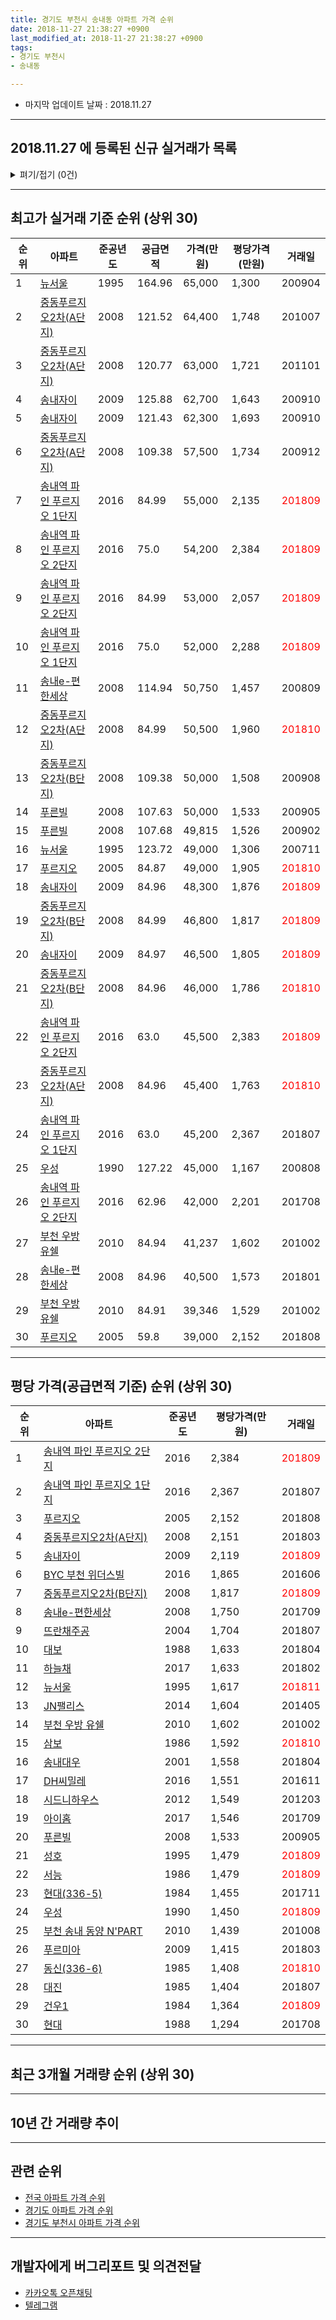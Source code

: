 ```yaml
---
title: 경기도 부천시 송내동 아파트 가격 순위
date: 2018-11-27 21:38:27 +0900
last_modified_at: 2018-11-27 21:38:27 +0900
tags:
- 경기도 부천시
- 송내동

---
```


* 마지막 업데이트 날짜 : 2018.11.27

---

## 2018.11.27 에 등록된 신규 실거래가 목록

<details>
<summary>펴기/접기 (0건)</summary>
<div markdown="1">

|아파트|준공년도|공급면적|가격(만원)|평당가격(만원)|거래일|
|---|---|---|---|---|---|
|없음||||||


</div>
</details>

---

## 최고가 실거래 기준 순위 (상위 30)


|순위|아파트|준공년도|공급면적|가격(만원)|평당가격(만원)|거래일|
|---|---|---|---|---|---|---|
|1|[뉴서울](https://search.naver.com/search.naver?query=%EA%B2%BD%EA%B8%B0%EB%8F%84+%EB%B6%80%EC%B2%9C%EC%8B%9C+%EC%86%A1%EB%82%B4%EB%8F%99+%EB%89%B4%EC%84%9C%EC%9A%B8)|1995|164.96|65,000|1,300|200904|
|2|[중동푸르지오2차(A단지)](https://search.naver.com/search.naver?query=%EA%B2%BD%EA%B8%B0%EB%8F%84+%EB%B6%80%EC%B2%9C%EC%8B%9C+%EC%86%A1%EB%82%B4%EB%8F%99+%EC%A4%91%EB%8F%99%ED%91%B8%EB%A5%B4%EC%A7%80%EC%98%A42%EC%B0%A8%28A%EB%8B%A8%EC%A7%80%29)|2008|121.52|64,400|1,748|201007|
|3|[중동푸르지오2차(A단지)](https://search.naver.com/search.naver?query=%EA%B2%BD%EA%B8%B0%EB%8F%84+%EB%B6%80%EC%B2%9C%EC%8B%9C+%EC%86%A1%EB%82%B4%EB%8F%99+%EC%A4%91%EB%8F%99%ED%91%B8%EB%A5%B4%EC%A7%80%EC%98%A42%EC%B0%A8%28A%EB%8B%A8%EC%A7%80%29)|2008|120.77|63,000|1,721|201101|
|4|[송내자이](https://search.naver.com/search.naver?query=%EA%B2%BD%EA%B8%B0%EB%8F%84+%EB%B6%80%EC%B2%9C%EC%8B%9C+%EC%86%A1%EB%82%B4%EB%8F%99+%EC%86%A1%EB%82%B4%EC%9E%90%EC%9D%B4)|2009|125.88|62,700|1,643|200910|
|5|[송내자이](https://search.naver.com/search.naver?query=%EA%B2%BD%EA%B8%B0%EB%8F%84+%EB%B6%80%EC%B2%9C%EC%8B%9C+%EC%86%A1%EB%82%B4%EB%8F%99+%EC%86%A1%EB%82%B4%EC%9E%90%EC%9D%B4)|2009|121.43|62,300|1,693|200910|
|6|[중동푸르지오2차(A단지)](https://search.naver.com/search.naver?query=%EA%B2%BD%EA%B8%B0%EB%8F%84+%EB%B6%80%EC%B2%9C%EC%8B%9C+%EC%86%A1%EB%82%B4%EB%8F%99+%EC%A4%91%EB%8F%99%ED%91%B8%EB%A5%B4%EC%A7%80%EC%98%A42%EC%B0%A8%28A%EB%8B%A8%EC%A7%80%29)|2008|109.38|57,500|1,734|200912|
|7|[송내역 파인 푸르지오 1단지](https://search.naver.com/search.naver?query=%EA%B2%BD%EA%B8%B0%EB%8F%84+%EB%B6%80%EC%B2%9C%EC%8B%9C+%EC%86%A1%EB%82%B4%EB%8F%99+%EC%86%A1%EB%82%B4%EC%97%AD+%ED%8C%8C%EC%9D%B8+%ED%91%B8%EB%A5%B4%EC%A7%80%EC%98%A4+1%EB%8B%A8%EC%A7%80)|2016|84.99|55,000|2,135|<span style="color:red">201809</span>|
|8|[송내역 파인 푸르지오 2단지](https://search.naver.com/search.naver?query=%EA%B2%BD%EA%B8%B0%EB%8F%84+%EB%B6%80%EC%B2%9C%EC%8B%9C+%EC%86%A1%EB%82%B4%EB%8F%99+%EC%86%A1%EB%82%B4%EC%97%AD+%ED%8C%8C%EC%9D%B8+%ED%91%B8%EB%A5%B4%EC%A7%80%EC%98%A4+2%EB%8B%A8%EC%A7%80)|2016|75.0|54,200|2,384|<span style="color:red">201809</span>|
|9|[송내역 파인 푸르지오 2단지](https://search.naver.com/search.naver?query=%EA%B2%BD%EA%B8%B0%EB%8F%84+%EB%B6%80%EC%B2%9C%EC%8B%9C+%EC%86%A1%EB%82%B4%EB%8F%99+%EC%86%A1%EB%82%B4%EC%97%AD+%ED%8C%8C%EC%9D%B8+%ED%91%B8%EB%A5%B4%EC%A7%80%EC%98%A4+2%EB%8B%A8%EC%A7%80)|2016|84.99|53,000|2,057|<span style="color:red">201809</span>|
|10|[송내역 파인 푸르지오 1단지](https://search.naver.com/search.naver?query=%EA%B2%BD%EA%B8%B0%EB%8F%84+%EB%B6%80%EC%B2%9C%EC%8B%9C+%EC%86%A1%EB%82%B4%EB%8F%99+%EC%86%A1%EB%82%B4%EC%97%AD+%ED%8C%8C%EC%9D%B8+%ED%91%B8%EB%A5%B4%EC%A7%80%EC%98%A4+1%EB%8B%A8%EC%A7%80)|2016|75.0|52,000|2,288|<span style="color:red">201809</span>|
|11|[송내e-편한세상](https://search.naver.com/search.naver?query=%EA%B2%BD%EA%B8%B0%EB%8F%84+%EB%B6%80%EC%B2%9C%EC%8B%9C+%EC%86%A1%EB%82%B4%EB%8F%99+%EC%86%A1%EB%82%B4e-%ED%8E%B8%ED%95%9C%EC%84%B8%EC%83%81)|2008|114.94|50,750|1,457|200809|
|12|[중동푸르지오2차(A단지)](https://search.naver.com/search.naver?query=%EA%B2%BD%EA%B8%B0%EB%8F%84+%EB%B6%80%EC%B2%9C%EC%8B%9C+%EC%86%A1%EB%82%B4%EB%8F%99+%EC%A4%91%EB%8F%99%ED%91%B8%EB%A5%B4%EC%A7%80%EC%98%A42%EC%B0%A8%28A%EB%8B%A8%EC%A7%80%29)|2008|84.99|50,500|1,960|<span style="color:red">201810</span>|
|13|[중동푸르지오2차(B단지)](https://search.naver.com/search.naver?query=%EA%B2%BD%EA%B8%B0%EB%8F%84+%EB%B6%80%EC%B2%9C%EC%8B%9C+%EC%86%A1%EB%82%B4%EB%8F%99+%EC%A4%91%EB%8F%99%ED%91%B8%EB%A5%B4%EC%A7%80%EC%98%A42%EC%B0%A8%28B%EB%8B%A8%EC%A7%80%29)|2008|109.38|50,000|1,508|200908|
|14|[푸른빌](https://search.naver.com/search.naver?query=%EA%B2%BD%EA%B8%B0%EB%8F%84+%EB%B6%80%EC%B2%9C%EC%8B%9C+%EC%86%A1%EB%82%B4%EB%8F%99+%ED%91%B8%EB%A5%B8%EB%B9%8C)|2008|107.63|50,000|1,533|200905|
|15|[푸른빌](https://search.naver.com/search.naver?query=%EA%B2%BD%EA%B8%B0%EB%8F%84+%EB%B6%80%EC%B2%9C%EC%8B%9C+%EC%86%A1%EB%82%B4%EB%8F%99+%ED%91%B8%EB%A5%B8%EB%B9%8C)|2008|107.68|49,815|1,526|200902|
|16|[뉴서울](https://search.naver.com/search.naver?query=%EA%B2%BD%EA%B8%B0%EB%8F%84+%EB%B6%80%EC%B2%9C%EC%8B%9C+%EC%86%A1%EB%82%B4%EB%8F%99+%EB%89%B4%EC%84%9C%EC%9A%B8)|1995|123.72|49,000|1,306|200711|
|17|[푸르지오](https://search.naver.com/search.naver?query=%EA%B2%BD%EA%B8%B0%EB%8F%84+%EB%B6%80%EC%B2%9C%EC%8B%9C+%EC%86%A1%EB%82%B4%EB%8F%99+%ED%91%B8%EB%A5%B4%EC%A7%80%EC%98%A4)|2005|84.87|49,000|1,905|<span style="color:red">201810</span>|
|18|[송내자이](https://search.naver.com/search.naver?query=%EA%B2%BD%EA%B8%B0%EB%8F%84+%EB%B6%80%EC%B2%9C%EC%8B%9C+%EC%86%A1%EB%82%B4%EB%8F%99+%EC%86%A1%EB%82%B4%EC%9E%90%EC%9D%B4)|2009|84.96|48,300|1,876|<span style="color:red">201809</span>|
|19|[중동푸르지오2차(B단지)](https://search.naver.com/search.naver?query=%EA%B2%BD%EA%B8%B0%EB%8F%84+%EB%B6%80%EC%B2%9C%EC%8B%9C+%EC%86%A1%EB%82%B4%EB%8F%99+%EC%A4%91%EB%8F%99%ED%91%B8%EB%A5%B4%EC%A7%80%EC%98%A42%EC%B0%A8%28B%EB%8B%A8%EC%A7%80%29)|2008|84.99|46,800|1,817|<span style="color:red">201809</span>|
|20|[송내자이](https://search.naver.com/search.naver?query=%EA%B2%BD%EA%B8%B0%EB%8F%84+%EB%B6%80%EC%B2%9C%EC%8B%9C+%EC%86%A1%EB%82%B4%EB%8F%99+%EC%86%A1%EB%82%B4%EC%9E%90%EC%9D%B4)|2009|84.97|46,500|1,805|<span style="color:red">201809</span>|
|21|[중동푸르지오2차(B단지)](https://search.naver.com/search.naver?query=%EA%B2%BD%EA%B8%B0%EB%8F%84+%EB%B6%80%EC%B2%9C%EC%8B%9C+%EC%86%A1%EB%82%B4%EB%8F%99+%EC%A4%91%EB%8F%99%ED%91%B8%EB%A5%B4%EC%A7%80%EC%98%A42%EC%B0%A8%28B%EB%8B%A8%EC%A7%80%29)|2008|84.96|46,000|1,786|<span style="color:red">201810</span>|
|22|[송내역 파인 푸르지오 2단지](https://search.naver.com/search.naver?query=%EA%B2%BD%EA%B8%B0%EB%8F%84+%EB%B6%80%EC%B2%9C%EC%8B%9C+%EC%86%A1%EB%82%B4%EB%8F%99+%EC%86%A1%EB%82%B4%EC%97%AD+%ED%8C%8C%EC%9D%B8+%ED%91%B8%EB%A5%B4%EC%A7%80%EC%98%A4+2%EB%8B%A8%EC%A7%80)|2016|63.0|45,500|2,383|<span style="color:red">201809</span>|
|23|[중동푸르지오2차(A단지)](https://search.naver.com/search.naver?query=%EA%B2%BD%EA%B8%B0%EB%8F%84+%EB%B6%80%EC%B2%9C%EC%8B%9C+%EC%86%A1%EB%82%B4%EB%8F%99+%EC%A4%91%EB%8F%99%ED%91%B8%EB%A5%B4%EC%A7%80%EC%98%A42%EC%B0%A8%28A%EB%8B%A8%EC%A7%80%29)|2008|84.96|45,400|1,763|<span style="color:red">201810</span>|
|24|[송내역 파인 푸르지오 1단지](https://search.naver.com/search.naver?query=%EA%B2%BD%EA%B8%B0%EB%8F%84+%EB%B6%80%EC%B2%9C%EC%8B%9C+%EC%86%A1%EB%82%B4%EB%8F%99+%EC%86%A1%EB%82%B4%EC%97%AD+%ED%8C%8C%EC%9D%B8+%ED%91%B8%EB%A5%B4%EC%A7%80%EC%98%A4+1%EB%8B%A8%EC%A7%80)|2016|63.0|45,200|2,367|201807|
|25|[우성](https://search.naver.com/search.naver?query=%EA%B2%BD%EA%B8%B0%EB%8F%84+%EB%B6%80%EC%B2%9C%EC%8B%9C+%EC%86%A1%EB%82%B4%EB%8F%99+%EC%9A%B0%EC%84%B1)|1990|127.22|45,000|1,167|200808|
|26|[송내역 파인 푸르지오 2단지](https://search.naver.com/search.naver?query=%EA%B2%BD%EA%B8%B0%EB%8F%84+%EB%B6%80%EC%B2%9C%EC%8B%9C+%EC%86%A1%EB%82%B4%EB%8F%99+%EC%86%A1%EB%82%B4%EC%97%AD+%ED%8C%8C%EC%9D%B8+%ED%91%B8%EB%A5%B4%EC%A7%80%EC%98%A4+2%EB%8B%A8%EC%A7%80)|2016|62.96|42,000|2,201|201708|
|27|[부천 우방 유쉘](https://search.naver.com/search.naver?query=%EA%B2%BD%EA%B8%B0%EB%8F%84+%EB%B6%80%EC%B2%9C%EC%8B%9C+%EC%86%A1%EB%82%B4%EB%8F%99+%EB%B6%80%EC%B2%9C+%EC%9A%B0%EB%B0%A9+%EC%9C%A0%EC%89%98)|2010|84.94|41,237|1,602|201002|
|28|[송내e-편한세상](https://search.naver.com/search.naver?query=%EA%B2%BD%EA%B8%B0%EB%8F%84+%EB%B6%80%EC%B2%9C%EC%8B%9C+%EC%86%A1%EB%82%B4%EB%8F%99+%EC%86%A1%EB%82%B4e-%ED%8E%B8%ED%95%9C%EC%84%B8%EC%83%81)|2008|84.96|40,500|1,573|201801|
|29|[부천 우방 유쉘](https://search.naver.com/search.naver?query=%EA%B2%BD%EA%B8%B0%EB%8F%84+%EB%B6%80%EC%B2%9C%EC%8B%9C+%EC%86%A1%EB%82%B4%EB%8F%99+%EB%B6%80%EC%B2%9C+%EC%9A%B0%EB%B0%A9+%EC%9C%A0%EC%89%98)|2010|84.91|39,346|1,529|201002|
|30|[푸르지오](https://search.naver.com/search.naver?query=%EA%B2%BD%EA%B8%B0%EB%8F%84+%EB%B6%80%EC%B2%9C%EC%8B%9C+%EC%86%A1%EB%82%B4%EB%8F%99+%ED%91%B8%EB%A5%B4%EC%A7%80%EC%98%A4)|2005|59.8|39,000|2,152|201808|


---

## 평당 가격(공급면적 기준) 순위 (상위 30)


|순위|아파트|준공년도|평당가격(만원)|거래일|
|---|---|---|---|---|
|1|[송내역 파인 푸르지오 2단지](https://search.naver.com/search.naver?query=%EA%B2%BD%EA%B8%B0%EB%8F%84+%EB%B6%80%EC%B2%9C%EC%8B%9C+%EC%86%A1%EB%82%B4%EB%8F%99+%EC%86%A1%EB%82%B4%EC%97%AD+%ED%8C%8C%EC%9D%B8+%ED%91%B8%EB%A5%B4%EC%A7%80%EC%98%A4+2%EB%8B%A8%EC%A7%80)|2016|2,384|<span style="color:red">201809</span>|
|2|[송내역 파인 푸르지오 1단지](https://search.naver.com/search.naver?query=%EA%B2%BD%EA%B8%B0%EB%8F%84+%EB%B6%80%EC%B2%9C%EC%8B%9C+%EC%86%A1%EB%82%B4%EB%8F%99+%EC%86%A1%EB%82%B4%EC%97%AD+%ED%8C%8C%EC%9D%B8+%ED%91%B8%EB%A5%B4%EC%A7%80%EC%98%A4+1%EB%8B%A8%EC%A7%80)|2016|2,367|201807|
|3|[푸르지오](https://search.naver.com/search.naver?query=%EA%B2%BD%EA%B8%B0%EB%8F%84+%EB%B6%80%EC%B2%9C%EC%8B%9C+%EC%86%A1%EB%82%B4%EB%8F%99+%ED%91%B8%EB%A5%B4%EC%A7%80%EC%98%A4)|2005|2,152|201808|
|4|[중동푸르지오2차(A단지)](https://search.naver.com/search.naver?query=%EA%B2%BD%EA%B8%B0%EB%8F%84+%EB%B6%80%EC%B2%9C%EC%8B%9C+%EC%86%A1%EB%82%B4%EB%8F%99+%EC%A4%91%EB%8F%99%ED%91%B8%EB%A5%B4%EC%A7%80%EC%98%A42%EC%B0%A8%28A%EB%8B%A8%EC%A7%80%29)|2008|2,151|201803|
|5|[송내자이](https://search.naver.com/search.naver?query=%EA%B2%BD%EA%B8%B0%EB%8F%84+%EB%B6%80%EC%B2%9C%EC%8B%9C+%EC%86%A1%EB%82%B4%EB%8F%99+%EC%86%A1%EB%82%B4%EC%9E%90%EC%9D%B4)|2009|2,119|<span style="color:red">201809</span>|
|6|[BYC 부천 위더스빌](https://search.naver.com/search.naver?query=%EA%B2%BD%EA%B8%B0%EB%8F%84+%EB%B6%80%EC%B2%9C%EC%8B%9C+%EC%86%A1%EB%82%B4%EB%8F%99+BYC+%EB%B6%80%EC%B2%9C+%EC%9C%84%EB%8D%94%EC%8A%A4%EB%B9%8C)|2016|1,865|201606|
|7|[중동푸르지오2차(B단지)](https://search.naver.com/search.naver?query=%EA%B2%BD%EA%B8%B0%EB%8F%84+%EB%B6%80%EC%B2%9C%EC%8B%9C+%EC%86%A1%EB%82%B4%EB%8F%99+%EC%A4%91%EB%8F%99%ED%91%B8%EB%A5%B4%EC%A7%80%EC%98%A42%EC%B0%A8%28B%EB%8B%A8%EC%A7%80%29)|2008|1,817|<span style="color:red">201809</span>|
|8|[송내e-편한세상](https://search.naver.com/search.naver?query=%EA%B2%BD%EA%B8%B0%EB%8F%84+%EB%B6%80%EC%B2%9C%EC%8B%9C+%EC%86%A1%EB%82%B4%EB%8F%99+%EC%86%A1%EB%82%B4e-%ED%8E%B8%ED%95%9C%EC%84%B8%EC%83%81)|2008|1,750|201709|
|9|[뜨란채주공](https://search.naver.com/search.naver?query=%EA%B2%BD%EA%B8%B0%EB%8F%84+%EB%B6%80%EC%B2%9C%EC%8B%9C+%EC%86%A1%EB%82%B4%EB%8F%99+%EB%9C%A8%EB%9E%80%EC%B1%84%EC%A3%BC%EA%B3%B5)|2004|1,704|201807|
|10|[대보](https://search.naver.com/search.naver?query=%EA%B2%BD%EA%B8%B0%EB%8F%84+%EB%B6%80%EC%B2%9C%EC%8B%9C+%EC%86%A1%EB%82%B4%EB%8F%99+%EB%8C%80%EB%B3%B4)|1988|1,633|201804|
|11|[하늘채](https://search.naver.com/search.naver?query=%EA%B2%BD%EA%B8%B0%EB%8F%84+%EB%B6%80%EC%B2%9C%EC%8B%9C+%EC%86%A1%EB%82%B4%EB%8F%99+%ED%95%98%EB%8A%98%EC%B1%84)|2017|1,633|201802|
|12|[뉴서울](https://search.naver.com/search.naver?query=%EA%B2%BD%EA%B8%B0%EB%8F%84+%EB%B6%80%EC%B2%9C%EC%8B%9C+%EC%86%A1%EB%82%B4%EB%8F%99+%EB%89%B4%EC%84%9C%EC%9A%B8)|1995|1,617|<span style="color:red">201811</span>|
|13|[JN팰리스](https://search.naver.com/search.naver?query=%EA%B2%BD%EA%B8%B0%EB%8F%84+%EB%B6%80%EC%B2%9C%EC%8B%9C+%EC%86%A1%EB%82%B4%EB%8F%99+JN%ED%8C%B0%EB%A6%AC%EC%8A%A4)|2014|1,604|201405|
|14|[부천 우방 유쉘](https://search.naver.com/search.naver?query=%EA%B2%BD%EA%B8%B0%EB%8F%84+%EB%B6%80%EC%B2%9C%EC%8B%9C+%EC%86%A1%EB%82%B4%EB%8F%99+%EB%B6%80%EC%B2%9C+%EC%9A%B0%EB%B0%A9+%EC%9C%A0%EC%89%98)|2010|1,602|201002|
|15|[삼보](https://search.naver.com/search.naver?query=%EA%B2%BD%EA%B8%B0%EB%8F%84+%EB%B6%80%EC%B2%9C%EC%8B%9C+%EC%86%A1%EB%82%B4%EB%8F%99+%EC%82%BC%EB%B3%B4)|1986|1,592|<span style="color:red">201810</span>|
|16|[송내대우](https://search.naver.com/search.naver?query=%EA%B2%BD%EA%B8%B0%EB%8F%84+%EB%B6%80%EC%B2%9C%EC%8B%9C+%EC%86%A1%EB%82%B4%EB%8F%99+%EC%86%A1%EB%82%B4%EB%8C%80%EC%9A%B0)|2001|1,558|201804|
|17|[DH씨밀레](https://search.naver.com/search.naver?query=%EA%B2%BD%EA%B8%B0%EB%8F%84+%EB%B6%80%EC%B2%9C%EC%8B%9C+%EC%86%A1%EB%82%B4%EB%8F%99+DH%EC%94%A8%EB%B0%80%EB%A0%88)|2016|1,551|201611|
|18|[시드니하우스](https://search.naver.com/search.naver?query=%EA%B2%BD%EA%B8%B0%EB%8F%84+%EB%B6%80%EC%B2%9C%EC%8B%9C+%EC%86%A1%EB%82%B4%EB%8F%99+%EC%8B%9C%EB%93%9C%EB%8B%88%ED%95%98%EC%9A%B0%EC%8A%A4)|2012|1,549|201203|
|19|[아이홈](https://search.naver.com/search.naver?query=%EA%B2%BD%EA%B8%B0%EB%8F%84+%EB%B6%80%EC%B2%9C%EC%8B%9C+%EC%86%A1%EB%82%B4%EB%8F%99+%EC%95%84%EC%9D%B4%ED%99%88)|2017|1,546|201709|
|20|[푸른빌](https://search.naver.com/search.naver?query=%EA%B2%BD%EA%B8%B0%EB%8F%84+%EB%B6%80%EC%B2%9C%EC%8B%9C+%EC%86%A1%EB%82%B4%EB%8F%99+%ED%91%B8%EB%A5%B8%EB%B9%8C)|2008|1,533|200905|
|21|[성호](https://search.naver.com/search.naver?query=%EA%B2%BD%EA%B8%B0%EB%8F%84+%EB%B6%80%EC%B2%9C%EC%8B%9C+%EC%86%A1%EB%82%B4%EB%8F%99+%EC%84%B1%ED%98%B8)|1995|1,479|<span style="color:red">201809</span>|
|22|[서능](https://search.naver.com/search.naver?query=%EA%B2%BD%EA%B8%B0%EB%8F%84+%EB%B6%80%EC%B2%9C%EC%8B%9C+%EC%86%A1%EB%82%B4%EB%8F%99+%EC%84%9C%EB%8A%A5)|1986|1,479|<span style="color:red">201809</span>|
|23|[현대(336-5)](https://search.naver.com/search.naver?query=%EA%B2%BD%EA%B8%B0%EB%8F%84+%EB%B6%80%EC%B2%9C%EC%8B%9C+%EC%86%A1%EB%82%B4%EB%8F%99+%ED%98%84%EB%8C%80%28336-5%29)|1984|1,455|201711|
|24|[우성](https://search.naver.com/search.naver?query=%EA%B2%BD%EA%B8%B0%EB%8F%84+%EB%B6%80%EC%B2%9C%EC%8B%9C+%EC%86%A1%EB%82%B4%EB%8F%99+%EC%9A%B0%EC%84%B1)|1990|1,450|<span style="color:red">201809</span>|
|25|[부천 송내 동양 N'PART](https://search.naver.com/search.naver?query=%EA%B2%BD%EA%B8%B0%EB%8F%84+%EB%B6%80%EC%B2%9C%EC%8B%9C+%EC%86%A1%EB%82%B4%EB%8F%99+%EB%B6%80%EC%B2%9C+%EC%86%A1%EB%82%B4+%EB%8F%99%EC%96%91+N%27PART)|2010|1,439|201008|
|26|[푸르미아](https://search.naver.com/search.naver?query=%EA%B2%BD%EA%B8%B0%EB%8F%84+%EB%B6%80%EC%B2%9C%EC%8B%9C+%EC%86%A1%EB%82%B4%EB%8F%99+%ED%91%B8%EB%A5%B4%EB%AF%B8%EC%95%84)|2009|1,415|201803|
|27|[동신(336-6)](https://search.naver.com/search.naver?query=%EA%B2%BD%EA%B8%B0%EB%8F%84+%EB%B6%80%EC%B2%9C%EC%8B%9C+%EC%86%A1%EB%82%B4%EB%8F%99+%EB%8F%99%EC%8B%A0%28336-6%29)|1985|1,408|<span style="color:red">201810</span>|
|28|[대진](https://search.naver.com/search.naver?query=%EA%B2%BD%EA%B8%B0%EB%8F%84+%EB%B6%80%EC%B2%9C%EC%8B%9C+%EC%86%A1%EB%82%B4%EB%8F%99+%EB%8C%80%EC%A7%84)|1985|1,404|201807|
|29|[건우1](https://search.naver.com/search.naver?query=%EA%B2%BD%EA%B8%B0%EB%8F%84+%EB%B6%80%EC%B2%9C%EC%8B%9C+%EC%86%A1%EB%82%B4%EB%8F%99+%EA%B1%B4%EC%9A%B01)|1984|1,364|<span style="color:red">201809</span>|
|30|[현대](https://search.naver.com/search.naver?query=%EA%B2%BD%EA%B8%B0%EB%8F%84+%EB%B6%80%EC%B2%9C%EC%8B%9C+%EC%86%A1%EB%82%B4%EB%8F%99+%ED%98%84%EB%8C%80)|1988|1,294|201708|


---

## 최근 3개월 거래량 순위 (상위 30)


<div style="width:100%;">
    <canvas id="deal_count_ranking" height="390"></canvas>
</div>


<script>
new Chart(document.getElementById("deal_count_ranking"), {
    type: 'horizontalBar',
    data: {
        labels: ['푸르지오', '삼익1', '중동푸르지오2차(A단지)', '송내자이', '뉴서울', '우성', '중동푸르지오2차(B단지)', '현대', '송내역 파인 푸르지오 1단지', '성호', '송내e-편한세상', '송내대우', '욱일5', '송내역 파인 푸르지오 2단지', '동신(336-6)', '동신', '욱일4', '건우1', '뜨란채주공', '욱일3', '성우', '부천 우방 유쉘', '청실', '건우2', '두풍리치빌', '서능', '부천 송내 동양 N'PART', '대양', '대한', '삼익2'],
        datasets: [{
            label: '실거래 수',
            data: [20, 16, 15, 15, 13, 12, 11, 9, 7, 6, 6, 5, 5, 5, 4, 4, 4, 4, 3, 3, 3, 3, 2, 2, 2, 2, 2, 1, 1, 1],
            borderColor: "rgba(255, 0, 128, 1)",
            backgroundColor: "rgba(255, 0, 128, 0.5)",
            fill: false,
        }]
    },
    options: {
        responsive: true,
        title: {
            display: true,
            text: '최근 3개월 거래량 순위'
        },
        tooltips: {
            mode: 'index',
            intersect: false,
            callbacks: {
                title: function(tooltipItems, data) {
                    return "실거래 수:";
                },
                label: function(tooltipItem, data) {
                    return data.labels[tooltipItem.index] + ": " + tooltipItem.xLabel;
                }
            }
        },
        hover: {
            mode: 'nearest',
            intersect: true
        },
        scales: {
            xAxes: [{
                display: true,
                scaleLabel: {
                    display: true,
                    labelString: '실거래 수'
                },
                ticks: {
                    suggestedMin: 0,
                }
            }],
            yAxes: [{
                display: true,
                ticks: {
                    autoSkip: false,
                    callback: function(value, index, values) {
                        if (value.length > 10)
                            return value.substr(0, 8) + "...";
                        else
                            return value;
                    }
                },
                scaleLabel: {
                    display: false,
                }
            }]
        }
    }
});

</script>


---

## 10년 간 거래량 추이


<div style="width:100%;">
    <canvas id="deal_progress" height="300"></canvas>
</div>

<script>
new Chart(document.getElementById("deal_progress"), {
    type: 'line',
    data: {
        labels: ['200811','200812','200901','200902','200903','200904','200905','200906','200907','200908','200909','200910','200911','200912','201001','201002','201003','201004','201005','201006','201007','201008','201009','201010','201011','201012','201101','201102','201103','201104','201105','201106','201107','201108','201109','201110','201111','201112','201201','201202','201203','201204','201205','201206','201207','201208','201209','201210','201211','201212','201301','201302','201303','201304','201305','201306','201307','201308','201309','201310','201311','201312','201401','201402','201403','201404','201405','201406','201407','201408','201409','201410','201411','201412','201501','201502','201503','201504','201505','201506','201507','201508','201509','201510','201511','201512','201601','201602','201603','201604','201605','201606','201607','201608','201609','201610','201611','201612','201701','201702','201703','201704','201705','201706','201707','201708','201709','201710','201711','201712','201801','201802','201803','201804','201805','201806','201807','201808','201809','201810','201811'],
        datasets: [{
            label: '실거래 수',
            pointRadius: 1,
            data: [20, 17, 23, 46, 53, 62, 67, 66, 62, 107, 91, 66, 46, 53, 49, 56, 56, 27, 23, 25, 30, 50, 29, 43, 43, 44, 57, 55, 51, 26, 45, 30, 27, 39, 52, 37, 36, 22, 18, 28, 66, 30, 31, 23, 21, 23, 48, 27, 30, 35, 34, 35, 45, 66, 62, 35, 46, 54, 56, 70, 40, 56, 63, 86, 97, 59, 58, 47, 47, 78, 67, 77, 44, 54, 79, 82, 131, 89, 80, 106, 75, 59, 68, 76, 41, 27, 48, 58, 86, 76, 68, 141, 90, 85, 73, 91, 60, 50, 27, 57, 93, 89, 68, 66, 58, 76, 88, 47, 31, 31, 40, 32, 65, 47, 47, 56, 45, 91, 111, 68, 11],
            borderColor: "rgba(255, 201, 14, 1)",
            backgroundColor: "rgba(255, 201, 14, 0.5)",
            fill: true,
        }]
    },
    options: {
        responsive: true,
        title: {
            display: true,
            text: '10년간 거래량 추이'
        },
        tooltips: {
            mode: 'index',
            intersect: false,
        },
        hover: {
            mode: 'nearest',
            intersect: true
        },
        scales: {
            xAxes: [{
                display: true,
                scaleLabel: {
                    display: true,
                    labelString: '년/월'
                }
            }],
            yAxes: [{
                display: true,
                ticks: {
                    suggestedMin: 0,
                },
                scaleLabel: {
                    display: true,
                    labelString: '실거래 수'
                }
            }]
        }
    }
});

</script>


---

## 관련 순위

- [전국 아파트 가격 순위](https://inasie.github.io/apt-ranking/전국)
- [경기도 아파트 가격 순위](https://inasie.github.io/apt-ranking/경기도)
- [경기도 부천시 아파트 가격 순위](https://inasie.github.io/apt-ranking/경기도-부천시)


---

## 개발자에게 버그리포트 및 의견전달

- [카카오톡 오픈채팅](https://open.kakao.com/o/gLJUAP4)
- [텔레그램](https://t.me/inasie)

